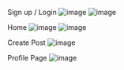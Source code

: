 Sign up /  Login
![image](https://github.com/Sanjeev12357/FullstackRNAppAora/assets/124911392/1166eb78-7b1f-4314-a375-c8d373feef9f)
![image](https://github.com/Sanjeev12357/FullstackRNAppAora/assets/124911392/0b0ea6f9-2b9c-4014-9431-6d50409416f3)

Home 
![image](https://github.com/Sanjeev12357/FullstackRNAppAora/assets/124911392/ec2f5652-51e5-4456-b1a6-75149f4d5edd)
![image](https://github.com/Sanjeev12357/FullstackRNAppAora/assets/124911392/a476057c-1e6c-4009-909e-80bb161ab0de)

Create Post
![image](https://github.com/Sanjeev12357/FullstackRNAppAora/assets/124911392/f0877906-4c9f-45a7-bede-eb0230b002b2)

Profile Page 
![image](https://github.com/Sanjeev12357/FullstackRNAppAora/assets/124911392/f8434fa5-6eea-428e-a8a7-7a5f32be3cac)

